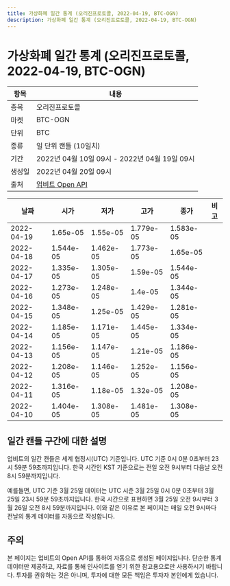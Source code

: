 ```yaml
---
title: 가상화폐 일간 통계 (오리진프로토콜, 2022-04-19, BTC-OGN)
description: 가상화폐 일간 통계 (오리진프로토콜, 2022-04-19, BTC-OGN)
---
```



가상화폐 일간 통계 (오리진프로토콜, 2022-04-19, BTC-OGN)
===

|항목|내용|
|--|--|
|종목|오리진프로토콜|
|마켓|BTC-OGN|
|단위|BTC|
|종류|일 단위 캔들 (10일치)|
|기간|2022년 04월 10일 09시 - 2022년 04월 19일 09시|
|생성일|2022년 04월 20일 09시|
|출처|[업비트 Open API](https://docs.upbit.com)|


|날짜|시가|저가|고가|종가|비고|
|--|--|--|--|--|--|
|2022-04-19|1.65e-05|1.55e-05|1.779e-05|1.583e-05|    |
|2022-04-18|1.544e-05|1.462e-05|1.773e-05|1.65e-05|    |
|2022-04-17|1.335e-05|1.305e-05|1.59e-05|1.544e-05|    |
|2022-04-16|1.273e-05|1.248e-05|1.4e-05|1.344e-05|    |
|2022-04-15|1.348e-05|1.25e-05|1.429e-05|1.281e-05|    |
|2022-04-14|1.185e-05|1.171e-05|1.445e-05|1.334e-05|    |
|2022-04-13|1.156e-05|1.147e-05|1.21e-05|1.186e-05|    |
|2022-04-12|1.208e-05|1.146e-05|1.252e-05|1.156e-05|    |
|2022-04-11|1.316e-05|1.18e-05|1.32e-05|1.208e-05|    |
|2022-04-10|1.404e-05|1.308e-05|1.481e-05|1.308e-05|    |


일간 캔들 구간에 대한 설명
---


업비트의 일간 캔들은 세계 협정시(UTC) 기준입니다. 
UTC 기준 0시 0분 0초부터 23시 59분 59초까지입니다. 
한국 시간인 KST 기준으로는 전일 오전 9시부터 다음날 오전 8시 59분까지입니다. 


예를들면, UTC 기준 3월 25일 데이터는 UTC 시준 3월 25일 0시 0분 0초부터 3월 25일 23시 59분 59초까지입니다. 
한국 시간으로 표현하면 3월 25일 오전 9시부터 3월 26일 오전 8시 59분까지입니다. 
이와 같은 이유로 본 페이지는 매일 오전 9시마다 전날의 통계 데이터를 자동으로 작성합니다. 


주의
---


본 페이지는 업비트의 Open API를 통하여 자동으로 생성된 페이지입니다. 
단순한 통계 데이터만 제공하고, 자료를 통해 인사이트를 얻기 위한 참고용으로만 사용하시기 바랍니다. 
투자를 권유하는 것은 아니며, 투자에 대한 모든 책임은 투자자 본인에게 있습니다. 
